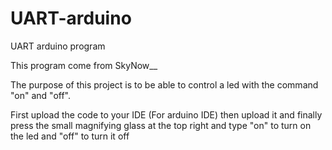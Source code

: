 # UART-arduino
UART arduino program

This program come from SkyNow__

The purpose of this project is to be able to control a led with the command "on" and "off".

First upload the code to your IDE (For arduino IDE) then upload it and finally press the small magnifying glass at the top right and type "on" to turn on the led and "off" to turn it off
